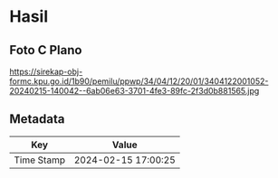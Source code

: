 # Hasil

## Foto C Plano

https://sirekap-obj-formc.kpu.go.id/1b90/pemilu/ppwp/34/04/12/20/01/3404122001052-20240215-140042--6ab06e63-3701-4fe3-89fc-2f3d0b881565.jpg


## Metadata

| Key        | Value               |
| ---------- | ------------------- |
| Time Stamp | 2024-02-15 17:00:25 |




